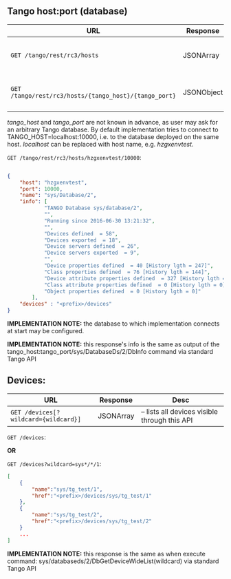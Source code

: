 ## Tango host:port (database)

| URL                                        | Response           | Desc
|-----------------------------------------|------------|--------------------------
|`GET /tango/rest/rc3/hosts`     | JSONArray  | – tango hosts available through this API 
|`GET /tango/rest/rc3/hosts/{tango_host}/{tango_port}`  |   JSONObject   |  -- corresponding Tango database info  

_tango_host_ and _tango_port_ are not known in advance, as user may ask for an arbitrary Tango database. By default implementation tries to connect to TANGO_HOST=localhost:10000, i.e. to the database deployed on the same host. _localhost_ can be replaced with host name, e.g. _hzgxenvtest_. 

`GET /tango/rest/rc3/hosts/hzgxenvtest/10000`:
```json

{
    "host": "hzgxenvtest",
    "port": 10000,
    "name": "sys/Database/2",
    "info": [
            "TANGO Database sys/database/2",
            "",	  
            "Running since 2016-06-30 13:21:32",
            "",	  
            "Devices defined  = 58",
            "Devices exported  = 18",
            "Device servers defined  = 26",
            "Device servers exported  = 9",
            "",	  
            "Device properties defined  = 40 [History lgth = 247]",
            "Class properties defined  = 76 [History lgth = 144]",
            "Device attribute properties defined  = 327 [History lgth = 490]",
            "Class attribute properties defined  = 0 [History lgth = 0]",
            "Object properties defined  = 0 [History lgth = 0]"
        ],
    "devices" : "<prefix>/devices"
}

```

__IMPLEMENTATION NOTE:__ the database to which implementation connects at start may be configured.

__IMPLEMENTATION NOTE:__ this response's info is the same as output of the tango_host:tango_port/sys/DatabaseDs/2/DbInfo command via standard Tango API

## Devices:

| URL                                         | Response           | Desc
|-----------------------------------------|------------|--------------------------
|`GET /devices[?wildcard={wildcard}]`     | JSONArray  | – lists all devices visible through this API

`GET /devices`:

__OR__

`GET /devices?wildcard=sys*/*/1`:
```JSON
[
    {
        "name":"sys/tg_test/1",
        "href":"<prefix>/devices/sys/tg_test/1"
    },
    {
        "name":"sys/tg_test/2",
        "href":"<prefix>/devices/sys/tg_test/2"
    }
    ...
]
```

__IMPLEMENTATION NOTE:__ this response is the same as when execute command: sys/databaseds/2/DbGetDeviceWideList(wildcard) via standard Tango API